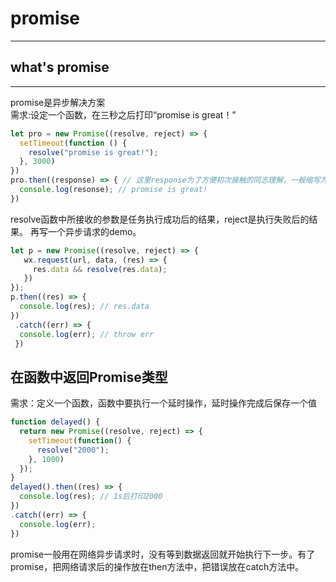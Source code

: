 # promise
---
## what's promise
---
promise是异步解决方案  
需求:设定一个函数，在三秒之后打印“promise is great！”
```js
let pro = new Promise((resolve, reject) => {
  setTimeout(function () {
    resolve("promise is great!");
  }, 3000)
})
pro.then((response) => { // 这里response为了方便初次接触的同志理解，一般缩写为res
  console.log(resonse); // promise is great!
})
```
resolve函数中所接收的参数是任务执行成功后的结果，reject是执行失败后的结果。
再写一个异步请求的demo。
```js
let p = new Promise((resolve, reject) => {
   wx.request(url, data, (res) => {
     res.data && resolve(res.data);
   })
});
p.then((res) => {
  console.log(res); // res.data
})
 .catch((err) => {
  console.log(err); // throw err
 })
```
## 在函数中返回Promise类型
需求：定义一个函数，函数中要执行一个延时操作，延时操作完成后保存一个值
```js
function delayed() {
  return new Promise((resolve, reject) => {
    setTimeout(function() {
      resolve("2000");
    }, 1000)
  });
}
delayed().then((res) => {
  console.log(res); // 1s后打印2000 
})
.catch((err) => {
  console.log(err);
})
```
promise一般用在网络异步请求时，没有等到数据返回就开始执行下一步。有了promise，把网络请求后的操作放在then方法中，把错误放在catch方法中。

